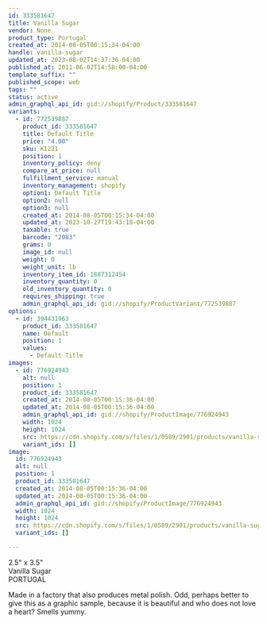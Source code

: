 ```yaml
---
id: 333581647
title: Vanilla Sugar
vendor: None
product_type: Portugal
created_at: 2014-08-05T00:15:34-04:00
handle: vanilla-sugar
updated_at: 2023-08-02T14:37:36-04:00
published_at: 2011-06-02T14:58:00-04:00
template_suffix: ""
published_scope: web
tags: ""
status: active
admin_graphql_api_id: gid://shopify/Product/333581647
variants:
  - id: 772539887
    product_id: 333581647
    title: Default Title
    price: "4.00"
    sku: K1221
    position: 1
    inventory_policy: deny
    compare_at_price: null
    fulfillment_service: manual
    inventory_management: shopify
    option1: Default Title
    option2: null
    option3: null
    created_at: 2014-08-05T00:15:34-04:00
    updated_at: 2023-10-27T19:43:18-04:00
    taxable: true
    barcode: "2083"
    grams: 0
    image_id: null
    weight: 0
    weight_unit: lb
    inventory_item_id: 1887312454
    inventory_quantity: 0
    old_inventory_quantity: 0
    requires_shipping: true
    admin_graphql_api_id: gid://shopify/ProductVariant/772539887
options:
  - id: 394431963
    product_id: 333581647
    name: Default
    position: 1
    values:
      - Default Title
images:
  - id: 776924943
    alt: null
    position: 1
    product_id: 333581647
    created_at: 2014-08-05T00:15:36-04:00
    updated_at: 2014-08-05T00:15:36-04:00
    admin_graphql_api_id: gid://shopify/ProductImage/776924943
    width: 1024
    height: 1024
    src: https://cdn.shopify.com/s/files/1/0589/2901/products/vanilla-sugar.jpeg?v=1407212136
    variant_ids: []
image:
  id: 776924943
  alt: null
  position: 1
  product_id: 333581647
  created_at: 2014-08-05T00:15:36-04:00
  updated_at: 2014-08-05T00:15:36-04:00
  admin_graphql_api_id: gid://shopify/ProductImage/776924943
  width: 1024
  height: 1024
  src: https://cdn.shopify.com/s/files/1/0589/2901/products/vanilla-sugar.jpeg?v=1407212136
  variant_ids: []

---
```


2.5" x 3.5"  
Vanilla Sugar  
PORTUGAL

Made in a factory that also produces metal polish. Odd, perhaps better to give this as a graphic sample, because it is beautiful and who does not love a heart? Smells yummy.